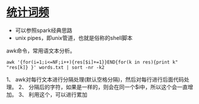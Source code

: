 # [统计词频](https://leetcode-cn.com/problems/word-frequency/submissions/)

* 可以参照spark经典思路
* unix pipes，即unix管道，也就是俗称的shell脚本

awk命令，常用语文本分析。

```
awk '{for(i=1;i<=NF;i++){res[$i]+=1}}END{for(k in res){print k" "res[k]} }' words.txt | sort -nr -k2
```
1、 awk对每行文本进行分隔处理(默认空格分隔)，然后对每行进行后面代码处理。
2、 分隔后的字符，如果是一样的，则会在同一个$i中，所以这个会一直增加。
3、 利用这个，可以进行累加